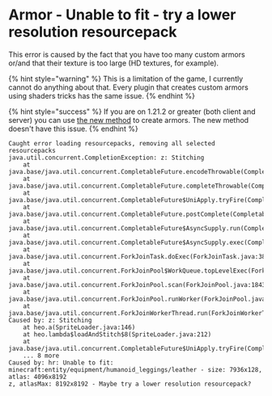 # Armor - Unable to fit - try a lower resolution resourcepack

This error is caused by the fact that you have too many custom armors or/and that their texture is too large (HD textures, for example).

{% hint style="warning" %}
This is a limitation of the game, I currently cannot do anything about that. Every plugin that creates custom armors using shaders tricks has the same issue.
{% endhint %}

{% hint style="success" %}
If you are on 1.21.2 or greater (both client and server) you can use [the new method](../../plugin-usage/adding-content/armors.md) to create armors. The new method doesn't have this issue.
{% endhint %}

```
Caught error loading resourcepacks, removing all selected resourcepacks
java.util.concurrent.CompletionException: z: Stitching
    at java.base/java.util.concurrent.CompletableFuture.encodeThrowable(CompletableFuture.java:315)
    at java.base/java.util.concurrent.CompletableFuture.completeThrowable(CompletableFuture.java:320)
    at java.base/java.util.concurrent.CompletableFuture$UniApply.tryFire(CompletableFuture.java:649)
    at java.base/java.util.concurrent.CompletableFuture.postComplete(CompletableFuture.java:510)
    at java.base/java.util.concurrent.CompletableFuture$AsyncSupply.run(CompletableFuture.java:1773)
    at java.base/java.util.concurrent.CompletableFuture$AsyncSupply.exec(CompletableFuture.java:1760)
    at java.base/java.util.concurrent.ForkJoinTask.doExec(ForkJoinTask.java:387)
    at java.base/java.util.concurrent.ForkJoinPool$WorkQueue.topLevelExec(ForkJoinPool.java:1312)
    at java.base/java.util.concurrent.ForkJoinPool.scan(ForkJoinPool.java:1843)
    at java.base/java.util.concurrent.ForkJoinPool.runWorker(ForkJoinPool.java:1800)
    at java.base/java.util.concurrent.ForkJoinWorkerThread.run(ForkJoinWorkerThread.java:188)
Caused by: z: Stitching
    at heo.a(SpriteLoader.java:146)
    at heo.lambda$loadAndStitch$8(SpriteLoader.java:212)
    at java.base/java.util.concurrent.CompletableFuture$UniApply.tryFire(CompletableFuture.java:646)
    ... 8 more
Caused by: hr: Unable to fit: minecraft:entity/equipment/humanoid_leggings/leather - size: 7936x128, atlas: 4096x8192
z, atlasMax: 8192x8192 - Maybe try a lower resolution resourcepack?
```

